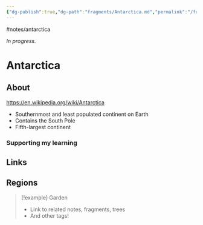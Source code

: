 ```yaml
---
{"dg-publish":true,"dg-path":"fragments/Antarctica.md","permalink":"/fragments/antarctica/","created":"2025-03-17T17:51:10.850-04:00","updated":"2025-06-25T22:12:16.595-04:00"}
---
```


#notes/antarctica

*In progress.*
# Antarctica 

## About
https://en.wikipedia.org/wiki/Antarctica
- Southernmost and least populated continent on Earth
- Contains the South Pole
- Fifth-largest continent
### Supporting my learning

## Links

## Regions


> [!example] Garden
> - Link to related notes, fragments, trees
> - And other tags!

